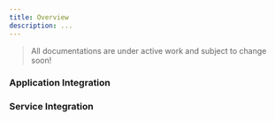 ```yaml
---
title: Overview
description: ...
---
```


> All documentations are under active work and subject to change soon!

### Application Integration

### Service Integration
